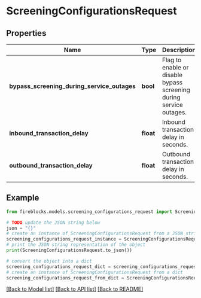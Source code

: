 # ScreeningConfigurationsRequest


## Properties

Name | Type | Description | Notes
------------ | ------------- | ------------- | -------------
**bypass_screening_during_service_outages** | **bool** | Flag to enable or disable bypass screening during service outages. | [optional] 
**inbound_transaction_delay** | **float** | Inbound transaction delay in seconds. | [optional] 
**outbound_transaction_delay** | **float** | Outbound transaction delay in seconds. | [optional] 

## Example

```python
from fireblocks.models.screening_configurations_request import ScreeningConfigurationsRequest

# TODO update the JSON string below
json = "{}"
# create an instance of ScreeningConfigurationsRequest from a JSON string
screening_configurations_request_instance = ScreeningConfigurationsRequest.from_json(json)
# print the JSON string representation of the object
print(ScreeningConfigurationsRequest.to_json())

# convert the object into a dict
screening_configurations_request_dict = screening_configurations_request_instance.to_dict()
# create an instance of ScreeningConfigurationsRequest from a dict
screening_configurations_request_from_dict = ScreeningConfigurationsRequest.from_dict(screening_configurations_request_dict)
```
[[Back to Model list]](../README.md#documentation-for-models) [[Back to API list]](../README.md#documentation-for-api-endpoints) [[Back to README]](../README.md)


